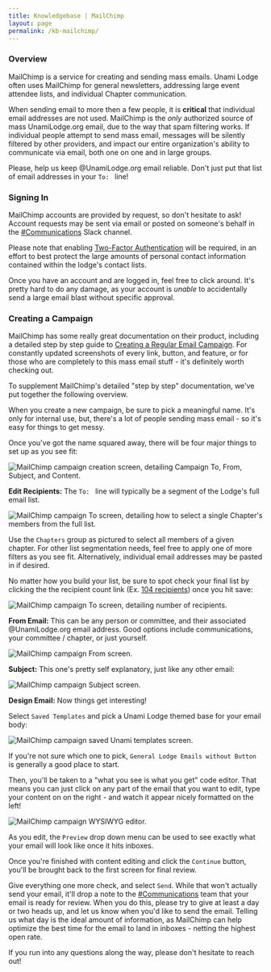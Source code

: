 ```yaml
---
title: Knowledgebase | MailChimp
layout: page
permalink: /kb-mailchimp/
---
```


<h3 class="mt-5">Overview</h3>

MailChimp is a service for creating and sending mass emails.  Unami Lodge often uses MailChimp for general newsletters, addressing large event attendee lists, and individual Chapter communication.

When sending email to more then a few people, it is **critical** that individual email addresses are not used.  MailChimp is the *only* authorized source of mass UnamiLodge.org email, due to the way that spam filtering works.  If individual people attempt to send mass email, messages will be silently filtered by other providers, and impact our entire organization's ability to communicate via email, both one on one and in large groups.

Please, help us keep @UnamiLodge.org email reliable.  Don't just put that list of email addresses in your `To: ` line!


<h3 class="mt-5">Signing In</h3>

MailChimp accounts are provided by request, so don't hesitate to ask!  Account requests may be sent via email or posted on someone's behalf in the [#Communications](https://unamilodge.slack.com/archives/C4RN3NCTS) Slack channel.

Please note that enabling [Two-Factor Authentication](https://mailchimp.com/help/set-up-a-two-factor-authentication-app-at-login/) will be required, in an effort to best protect the large amounts of personal contact information contained within the lodge's contact lists.

Once you have an account and are logged in, feel free to click around.  It's pretty hard to do any damage, as your account is *unable* to accidentally send a large email blast without specific approval.


<h3 class="mt-5">Creating a Campaign</h3>

MailChimp has some really great documentation on their product, including a detailed step by step guide to [Creating a Regular Email Campaign](https://mailchimp.com/help/create-a-regular-email-campaign/).  For constantly updated screenshots of every link, button, and feature, or for those who are completely to this mass email stuff - it's definitely worth checking out.

To supplement MailChimp's detailed "step by step" documentation, we've put together the following overview.

When you create a new campaign, be sure to pick a meaningful name.  It's only for internal use, but, there's a lot of people sending mass email - so it's easy for things to get messy.

Once you've got the name squared away, there will be four major things to set up as you see fit:

<img src="/img/kb/mailchimp-campaign_overview.png" class="img-fluid" alt="MailChimp campaign creation screen, detailing Campaign To, From, Subject, and Content.">


**Edit Recipients:** The `To: ` line will typically be a segment of the Lodge's full email list.  

<img src="/img/kb/mailchimp-campaign_to.png" class="img-fluid" alt="MailChimp campaign To screen, detailing how to select a single Chapter's members from the full list.">

Use the `Chapters` group as pictured to select all members of a given chapter.  For other list segmentation needs, feel free to apply one of more filters as you see fit.  Alternatively, individual email addresses may be pasted in if desired.

No matter how you build your list, be sure to spot check your final list by clicking the the recipient count link (Ex. [104 recipients](#)) once you hit save:

<img src="/img/kb/mailchimp-campaign_recipients.png" class="img-fluid" alt="MailChimp campaign To screen, detailing number of recipients.">


**From Email:** This can be any person or committee, and their associated @UnamiLodge.org email address.  Good options include communications, your committee / chapter, or just yourself.

<img src="/img/kb/mailchimp-campaign_from.png" class="img-fluid" alt="MailChimp campaign From screen.">


**Subject:** This one's pretty self explanatory, just like any other email:

<img src="/img/kb/mailchimp-campaign_subject.png" class="img-fluid" alt="MailChimp campaign Subject screen.">


**Design Email:** Now things get interesting!

Select `Saved Templates` and pick a Unami Lodge themed base for your email body:

<img src="/img/kb/mailchimp-campaign_templates.png" class="img-fluid" alt="MailChimp campaign saved Unami templates screen.">


If you're not sure which one to pick, `General Lodge Emails without Button` is generally a good place to start.

Then, you'll be taken to a "what you see is what you get" code editor.  That means you can just click on any part of the email that you want to edit, type your content on on the right - and watch it appear nicely formatted on the left!

<img src="/img/kb/mailchimp-campaign_WYSIWYG.png" class="img-fluid" alt="MailChimp campaign WYSIWYG editor.">


As you edit, the `Preview` drop down menu can be used to see exactly what your email will look like once it hits inboxes.

Once you're finished with content editing and click the `Continue` button, you'll be brought back to the first screen for final review.

Give everything one more check, and select `Send`.  While that won't actually send your email, it'll drop a note to the [#Communications](https://unamilodge.slack.com/archives/C4RN3NCTS) team that your email is ready for review.  When you do this, please try to give at least a day or two heads up, and let us know when you'd like to send the email.  Telling us what day is the ideal amount of information, as MailChimp can help optimize the best time for the email to land in inboxes - netting the highest open rate.

If you run into any questions along the way, please don't hesitate to reach out!






